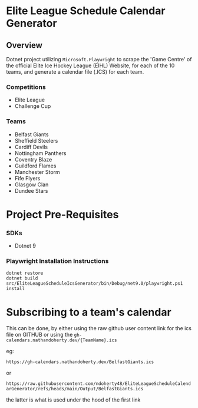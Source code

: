 # Elite League Schedule Calendar Generator

## Overview

Dotnet project utilizing `Microsoft.Playwright` to scrape the 'Game Centre' of the official Elite Ice Hockey League (EIHL)
Website, for each of the 10 teams, and generate a calendar file (.ICS) for each team.

### Competitions
- Elite League
- Challenge Cup

### Teams
- Belfast Giants
- Sheffield Steelers
- Cardiff Devils
- Nottingham Panthers
- Coventry Blaze
- Guildford Flames
- Manchester Storm
- Fife Flyers
- Glasgow Clan
- Dundee Stars

# Project Pre-Requisites
### SDKs
- Dotnet 9

### Playwright Installation Instructions

```shell
dotnet restore
dotnet build
src/EliteLeagueScheduleIcsGenerator/bin/Debug/net9.0/playwright.ps1 install
```

# Subscribing to a team's calendar

This can be done, by either using the raw github user content link for the ics file on GITHUB
or using the `gh-calendars.nathandoherty.dev/{TeamName}.ics`

eg:

`https://gh-calendars.nathandoherty.dev/BelfastGiants.ics`

or

`https://raw.githubusercontent.com/ndoherty48/EliteLeagueScheduleCalendarGenerator/refs/heads/main/Output/BelfastGiants.ics`

the latter is what is used under the hood of the first link